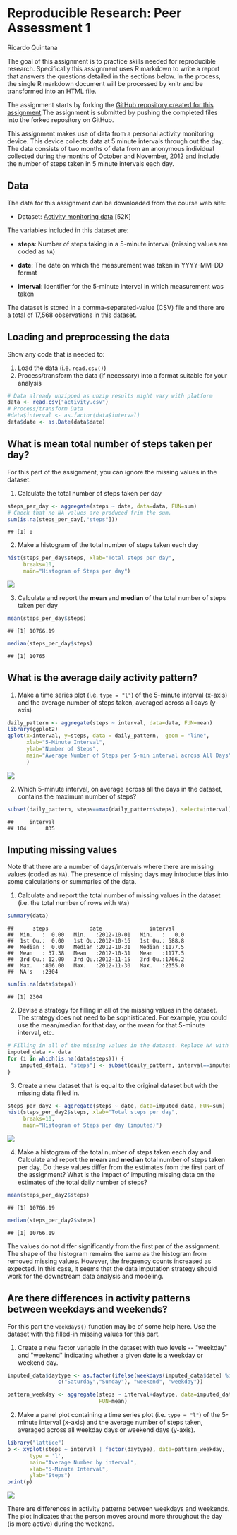 # Reproducible Research: Peer Assessment 1
Ricardo Quintana  

The goal of this assignment is to practice skills needed for reproducible research. Specifically this assignment uses R markdown to write a report that answers the questions detailed in the sections below. In the process, the single R markdown document will be processed by knitr and be transformed into an HTML file.

The assignment starts by forking the [GitHub repository created for this
assignment](http://github.com/rdpeng/RepData_PeerAssessment1).The assignment is submitted by pushing the completed files into the
forked repository on GitHub.

This assignment makes use of data from a personal activity monitoring
device. This device collects data at 5 minute intervals through out the
day. The data consists of two months of data from an anonymous
individual collected during the months of October and November, 2012
and include the number of steps taken in 5 minute intervals each day.

## Data

The data for this assignment can be downloaded from the course web
site:

* Dataset: [Activity monitoring data](https://d396qusza40orc.cloudfront.net/repdata%2Fdata%2Factivity.zip) [52K]

The variables included in this dataset are:

* **steps**: Number of steps taking in a 5-minute interval (missing
    values are coded as `NA`)

* **date**: The date on which the measurement was taken in YYYY-MM-DD
    format

* **interval**: Identifier for the 5-minute interval in which
    measurement was taken

The dataset is stored in a comma-separated-value (CSV) file and there
are a total of 17,568 observations in this
dataset.


## Loading and preprocessing the data

Show any code that is needed to:

1. Load the data (i.e. `read.csv()`)
2. Process/transform the data (if necessary) into a format suitable for your analysis  


```r
# Data already unzipped as unzip results might vary with platform
data <- read.csv("activity.csv")
# Process/transform Data
#data$interval <- as.factor(data$interval)
data$date <- as.Date(data$date) 
```

## What is mean total number of steps taken per day?

For this part of the assignment, you can ignore the missing values in the dataset.

1. Calculate the total number of steps taken per day

```r
steps_per_day <- aggregate(steps ~ date, data=data, FUN=sum)
# Check that no NA values are produced frim the sum.
sum(is.na(steps_per_day[,"steps"]))
```

```
## [1] 0
```

2. Make a histogram of the total number of steps taken each day

```r
hist(steps_per_day$steps, xlab="Total steps per day", 
     breaks=10,
     main="Histogram of Steps per day")
```

![](./PA1_template_files/figure-html/unnamed-chunk-3-1.png) 

3. Calculate and report the **mean** and **median** of the total number of steps taken per day

```r
mean(steps_per_day$steps)
```

```
## [1] 10766.19
```

```r
median(steps_per_day$steps)
```

```
## [1] 10765
```


## What is the average daily activity pattern?
1. Make a time series plot (i.e. `type = "l"`) of the 5-minute interval (x-axis) and the average number of steps taken, averaged across all days (y-axis)

```r
daily_pattern <- aggregate(steps ~ interval, data=data, FUN=mean)
library(ggplot2)
qplot(x=interval, y=steps, data = daily_pattern,  geom = "line",
      xlab="5-Minute Interval",
      ylab="Number of Steps",
      main="Average Number of Steps per 5-min interval across All Days"
      )
```

![](./PA1_template_files/figure-html/unnamed-chunk-5-1.png) 

2. Which 5-minute interval, on average across all the days in the dataset, contains the maximum number of steps?

```r
subset(daily_pattern, steps==max(daily_pattern$steps), select=interval)
```

```
##     interval
## 104      835
```


## Imputing missing values
Note that there are a number of days/intervals where there are missing
values (coded as `NA`). The presence of missing days may introduce
bias into some calculations or summaries of the data.

1. Calculate and report the total number of missing values in the dataset (i.e. the total number of rows with `NA`s)

```r
summary(data)
```

```
##      steps             date               interval     
##  Min.   :  0.00   Min.   :2012-10-01   Min.   :   0.0  
##  1st Qu.:  0.00   1st Qu.:2012-10-16   1st Qu.: 588.8  
##  Median :  0.00   Median :2012-10-31   Median :1177.5  
##  Mean   : 37.38   Mean   :2012-10-31   Mean   :1177.5  
##  3rd Qu.: 12.00   3rd Qu.:2012-11-15   3rd Qu.:1766.2  
##  Max.   :806.00   Max.   :2012-11-30   Max.   :2355.0  
##  NA's   :2304
```

```r
sum(is.na(data$steps))
```

```
## [1] 2304
```

2. Devise a strategy for filling in all of the missing values in the dataset. The strategy does not need to be sophisticated. For example, you could use the mean/median for that day, or the mean for that 5-minute interval, etc.

```r
# Filling in all of the missing values in the dataset. Replace NA with mean for that 5-minute interval
imputed_data <- data
for (i in which(is.na(data$steps))) {
    imputed_data[i, "steps"] <- subset(daily_pattern, interval==imputed_data[i, "interval"], select=steps)
}
```

3. Create a new dataset that is equal to the original dataset but with the missing data filled in.

```r
steps_per_day2 <- aggregate(steps ~ date, data=imputed_data, FUN=sum)
hist(steps_per_day2$steps, xlab="Total steps per day", 
     breaks=10,
     main="Histogram of Steps per day (imputed)")
```

![](./PA1_template_files/figure-html/unnamed-chunk-9-1.png) 

4. Make a histogram of the total number of steps taken each day and Calculate and report the **mean** and **median** total number of steps taken per day. Do these values differ from the estimates from the first part of the assignment? What is the impact of imputing missing data on the estimates of the total daily number of steps?

```r
mean(steps_per_day2$steps)
```

```
## [1] 10766.19
```

```r
median(steps_per_day2$steps)
```

```
## [1] 10766.19
```
The values do not differ significantly from the first par of the assignment.  
The shape of the histogram remains the same as the histogram from removed missing values. However, the frequency counts increased as expected. In this case, it seems that the data imputation strategy should work for the downstream data analysis and modeling.

## Are there differences in activity patterns between weekdays and weekends?
For this part the `weekdays()` function may be of some help here. Use the dataset with the filled-in missing values for this part.

1. Create a new factor variable in the dataset with two levels -- "weekday" and "weekend" indicating whether a given date is a weekday or weekend day.

```r
imputed_data$daytype <- as.factor(ifelse(weekdays(imputed_data$date) %in% 
                c("Saturday","Sunday"), "weekend", "weekday"))

pattern_weekday <- aggregate(steps ~ interval+daytype, data=imputed_data, 
                             FUN=mean)
```

2. Make a panel plot containing a time series plot (i.e. `type = "l"`) of the 5-minute interval (x-axis) and the average number of steps taken, averaged across all weekday days or weekend days (y-axis).

```r
library("lattice")
p <- xyplot(steps ~ interval | factor(daytype), data=pattern_weekday, 
       type = 'l',
       main="Average Number by interval",
       xlab="5-Minute Interval",
       ylab="Steps")
print(p)
```

![](./PA1_template_files/figure-html/unnamed-chunk-12-1.png) 

There are differences in activity patterns between weekdays and weekends. The plot indicates that the person moves around more throughout the day (is more active) during the weekend.
